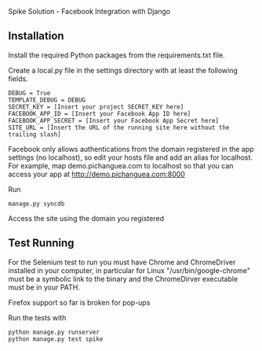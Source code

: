 Spike Solution - Facebook Integration with Django

Installation
---

Install the required Python packages from the requirements.txt file.

Create a local.py file in the settings directory with at least the following fields.

    DEBUG = True
    TEMPLATE_DEBUG = DEBUG
    SECRET_KEY = [Insert your project SECRET_KEY here]
    FACEBOOK_APP_ID = [Insert your Facebook App ID here]
    FACEBOOK_APP_SECRET = [Insert your Facebook App Secret here]
    SITE_URL = [Insert the URL of the running site here without the trailing slash]
    
Facebook only allows authentications from the domain registered in the app settings (no localhost), so edit your hosts file and add an alias for localhost. For example, map demo.pichanguea.com to localhost so that you can access your app at http://demo.pichanguea.com:8000

Run 

    manage.py syncdb

Access the site using the domain you registered

Test Running
---

For the Selenium test to run you must have Chrome and ChromeDriver installed in your computer, in particular for Linux "/usr/bin/google-chrome" must be a symbolic link to the binary and the ChromeDirver executable must be in your PATH.

Firefox support so far is broken for pop-ups

Run the tests with

    python manage.py runserver
    python manage.py test spike

